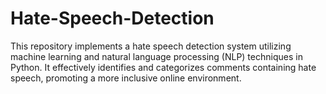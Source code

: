 # Hate-Speech-Detection
This repository implements a hate speech detection system utilizing machine learning and natural language processing (NLP) techniques in Python. It effectively identifies and categorizes comments containing hate speech, promoting a more inclusive online environment.
